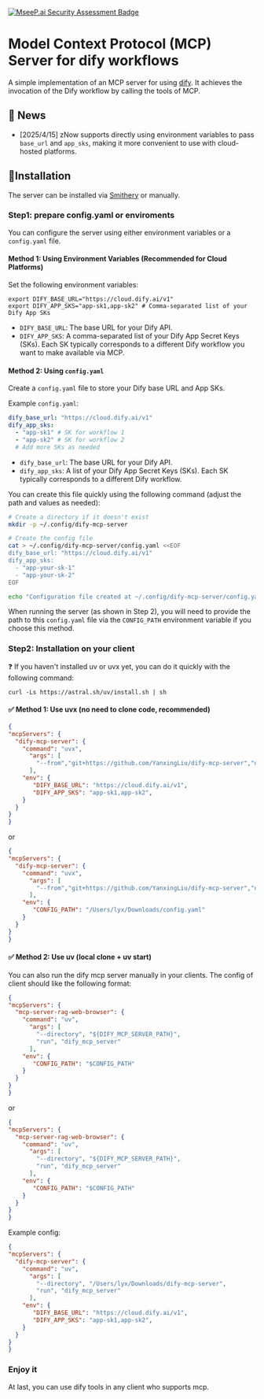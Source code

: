 [![MseeP.ai Security Assessment Badge](https://mseep.net/pr/yanxingliu-dify-mcp-server-badge.png)](https://mseep.ai/app/yanxingliu-dify-mcp-server)

# Model Context Protocol (MCP) Server for dify workflows
A simple implementation of an MCP server for using [dify](https://github.com/langgenius/dify). It achieves the invocation of the Dify workflow by calling the tools of MCP.
## 📰 News
* [2025/4/15] zNow supports directly using environment variables to pass `base_url` and `app_sks`, making it more convenient to use with cloud-hosted platforms.


## 🔨Installation
The server can be installed via [Smithery](https://smithery.ai/server/dify-mcp-server) or manually. 

### Step1: prepare config.yaml or enviroments
You can configure the server using either environment variables or a `config.yaml` file.

#### Method 1: Using Environment Variables (Recommended for Cloud Platforms)

Set the following environment variables:

```shell
export DIFY_BASE_URL="https://cloud.dify.ai/v1"
export DIFY_APP_SKS="app-sk1,app-sk2" # Comma-separated list of your Dify App SKs
```

*   `DIFY_BASE_URL`: The base URL for your Dify API.
*   `DIFY_APP_SKS`: A comma-separated list of your Dify App Secret Keys (SKs). Each SK typically corresponds to a different Dify workflow you want to make available via MCP.

#### Method 2: Using `config.yaml`

Create a `config.yaml` file to store your Dify base URL and App SKs.

Example `config.yaml`:

```yaml
dify_base_url: "https://cloud.dify.ai/v1"
dify_app_sks:
  - "app-sk1" # SK for workflow 1
  - "app-sk2" # SK for workflow 2
  # Add more SKs as needed
```

*   `dify_base_url`: The base URL for your Dify API.
*   `dify_app_sks`: A list of your Dify App Secret Keys (SKs). Each SK typically corresponds to a different Dify workflow.

You can create this file quickly using the following command (adjust the path and values as needed):

```bash
# Create a directory if it doesn't exist
mkdir -p ~/.config/dify-mcp-server

# Create the config file
cat > ~/.config/dify-mcp-server/config.yaml <<EOF
dify_base_url: "https://cloud.dify.ai/v1"
dify_app_sks:
  - "app-your-sk-1"
  - "app-your-sk-2"
EOF

echo "Configuration file created at ~/.config/dify-mcp-server/config.yaml"
```

When running the server (as shown in Step 2), you will need to provide the path to this `config.yaml` file via the `CONFIG_PATH` environment variable if you choose this method.

### Step2: Installation on your client
❓ If you haven't installed uv or uvx yet, you can do it quickly with the following command:
```
curl -Ls https://astral.sh/uv/install.sh | sh
```

#### ✅ Method 1: Use uvx (no need to clone code, recommended)

```json
{
"mcpServers": {
  "dify-mcp-server": {
    "command": "uvx",
      "args": [
        "--from","git+https://github.com/YanxingLiu/dify-mcp-server","dify_mcp_server"
      ],
    "env": {
       "DIFY_BASE_URL": "https://cloud.dify.ai/v1",
       "DIFY_APP_SKS": "app-sk1,app-sk2",
    }
  }
}
}
```
or
```json
{
"mcpServers": {
  "dify-mcp-server": {
    "command": "uvx",
      "args": [
        "--from","git+https://github.com/YanxingLiu/dify-mcp-server","dify_mcp_server"
      ],
    "env": {
       "CONFIG_PATH": "/Users/lyx/Downloads/config.yaml"
    }
  }
}
}
```

#### ✅ Method 2: Use uv (local clone + uv start)

You can also run the dify mcp server manually in your clients. The config of client should like the following format:
```json
{
"mcpServers": {
  "mcp-server-rag-web-browser": {
    "command": "uv",
      "args": [
        "--directory", "${DIFY_MCP_SERVER_PATH}",
        "run", "dify_mcp_server"
      ],
    "env": {
       "CONFIG_PATH": "$CONFIG_PATH"
    }
  }
}
}
```
or 
```json
{
"mcpServers": {
  "mcp-server-rag-web-browser": {
    "command": "uv",
      "args": [
        "--directory", "${DIFY_MCP_SERVER_PATH}",
        "run", "dify_mcp_server"
      ],
    "env": {
       "CONFIG_PATH": "$CONFIG_PATH"
    }
  }
}
}
```
Example config:
```json
{
"mcpServers": {
  "dify-mcp-server": {
    "command": "uv",
      "args": [
        "--directory", "/Users/lyx/Downloads/dify-mcp-server",
        "run", "dify_mcp_server"
      ],
    "env": {
       "DIFY_BASE_URL": "https://cloud.dify.ai/v1",
       "DIFY_APP_SKS": "app-sk1,app-sk2",
    }
  }
}
}
```
### Enjoy it
At last, you can use dify tools in any client who supports mcp.

